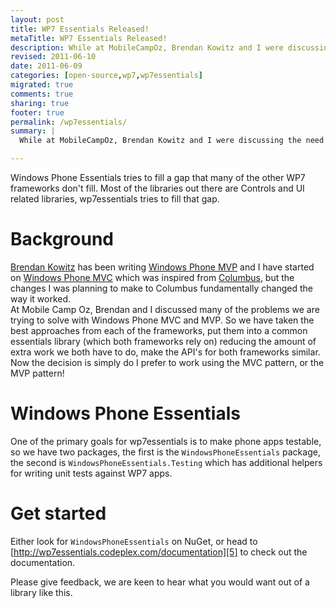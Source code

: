 ```yaml
---
layout: post
title: WP7 Essentials Released!
metaTitle: WP7 Essentials Released!
description: While at MobileCampOz, Brendan Kowitz and I were discussing the need for a essentials library for WP7, this library is focused on code issues, not UI
revised: 2011-06-10
date: 2011-06-09
categories: [open-source,wp7,wp7essentials]
migrated: true
comments: true
sharing: true
footer: true
permalink: /wp7essentials/
summary: | 
  While at MobileCampOz, Brendan Kowitz and I were discussing the need for a essentials library for WP7, this library is focused on code issues, not UI

---
```

Windows Phone Essentials tries to fill a gap that many of the other WP7 frameworks don't fill. Most of the libraries out there are Controls and UI related libraries, wp7essentials tries to fill that gap.
<!-- more -->
# Background
[Brendan Kowitz][1] has been writing [Windows Phone MVP][2] and I have started on [Windows Phone MVC][3] which was inspired from [Columbus][4], but the changes I was planning to make to Columbus fundamentally changed the way it worked.  
At Mobile Camp Oz, Brendan and I discussed many of the problems we are trying to solve with Windows Phone MVC and MVP. So we have taken the best approaches from each of the frameworks, put them into a common essentials library (which both frameworks rely on) reducing the amount of extra work we both have to do, make the API's for both frameworks similar. Now the decision is simply do I prefer to work using the MVC pattern, or the MVP pattern!

# Windows Phone Essentials
One of the primary goals for wp7essentials is to make phone apps testable, so we have two packages, the first is the `WindowsPhoneEssentials` package, the second is `WindowsPhoneEssentials.Testing` which has additional helpers for writing unit tests against WP7 apps.

# Get started
Either look for `WindowsPhoneEssentials` on NuGet, or head to [http://wp7essentials.codeplex.com/documentation][5] to check out the documentation. 

Please give feedback, we are keen to hear what you would want out of a library like this.


  [1]: http://www.kowitz.net/
  [2]: http://windowsphonemvp.codeplex.com/
  [3]: http://windowsphonemvc.codeplex.com/
  [4]: http://columbus.codeplex.com/
  [5]: http://wp7essentials.codeplex.com/documentation